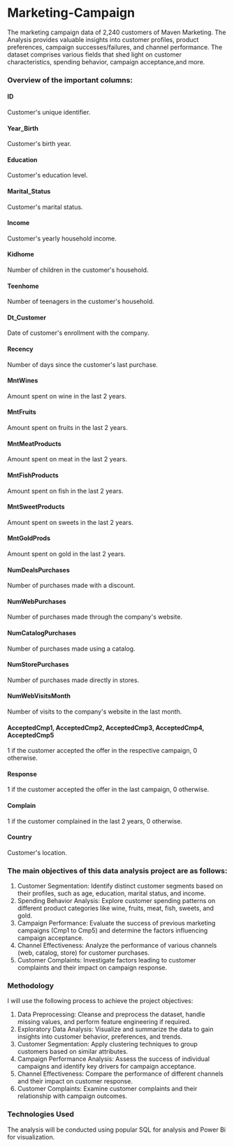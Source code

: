 # Marketing-Campaign
The marketing campaign data of 2,240 customers of Maven Marketing. 
The Analysis provides valuable insights into customer profiles, product preferences, campaign successes/failures, and channel performance. The dataset comprises various fields that shed light on customer characteristics, spending behavior, campaign acceptance,and more.
### Overview of the important columns:
#### ID
Customer's unique identifier.
#### Year_Birth
Customer's birth year.
#### Education
Customer's education level.
#### Marital_Status
Customer's marital status.
#### Income
Customer's yearly household income.
#### Kidhome
Number of children in the customer's household.
#### Teenhome
Number of teenagers in the customer's household.
#### Dt_Customer
Date of customer's enrollment with the company.
#### Recency
Number of days since the customer's last purchase.
#### MntWines
Amount spent on wine in the last 2 years.
#### MntFruits
Amount spent on fruits in the last 2 years.
#### MntMeatProducts
Amount spent on meat in the last 2 years.
#### MntFishProducts
Amount spent on fish in the last 2 years.
#### MntSweetProducts
Amount spent on sweets in the last 2 years.
#### MntGoldProds
Amount spent on gold in the last 2 years.
#### NumDealsPurchases
Number of purchases made with a discount.
#### NumWebPurchases
Number of purchases made through the company's website.
#### NumCatalogPurchases
Number of purchases made using a catalog.
#### NumStorePurchases
 Number of purchases made directly in stores.
 #### NumWebVisitsMonth
Number of visits to the company's website in the last month.
#### AcceptedCmp1, AcceptedCmp2, AcceptedCmp3, AcceptedCmp4, AcceptedCmp5
1 if the customer accepted the offer in the respective campaign, 0 otherwise.
#### Response
1 if the customer accepted the offer in the last campaign, 0 otherwise.
#### Complain
1 if the customer complained in the last 2 years, 0 otherwise.
#### Country
Customer's location.

### The main objectives of this data analysis project are as follows:
1.	Customer Segmentation: Identify distinct customer segments based on their profiles, such as age, education, marital status, and income.
2.	Spending Behavior Analysis: Explore customer spending patterns on different product categories like wine, fruits, meat, fish, sweets, and gold.
3.	Campaign Performance: Evaluate the success of previous marketing campaigns (Cmp1 to Cmp5) and determine the factors influencing campaign acceptance.
4.	Channel Effectiveness: Analyze the performance of various channels (web, catalog, store) for customer purchases.
5.	Customer Complaints: Investigate factors leading to customer complaints and their impact on campaign response.
### Methodology
I will use the following process to achieve the project objectives:
1.	Data Preprocessing: Cleanse and preprocess the dataset, handle missing values, and perform feature engineering if required.
2.	Exploratory Data Analysis: Visualize and summarize the data to gain insights into customer behavior, preferences, and trends.
3.	Customer Segmentation: Apply clustering techniques to group customers based on similar attributes.
4.	Campaign Performance Analysis: Assess the success of individual campaigns and identify key drivers for campaign acceptance.
5.	Channel Effectiveness: Compare the performance of different channels and their impact on customer response.
6.	Customer Complaints: Examine customer complaints and their relationship with campaign outcomes.
### Technologies Used
The analysis will be conducted using popular SQL for analysis and Power Bi for visualization.



